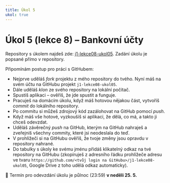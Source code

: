 ```yaml
---
title: Úkol 5
ukol: true
---
```

# Úkol 5 (lekce 8) – Bankovní účty

Repository s úkolem najdeš zde: [j1-lekce08-ukol05](https://github.com/FilipJirsak-Czechitas/j1-lekce08-ukol05). Zadání úkolu je popsané přímo v repository.

Připomínám postup pro práci s GitHubem:
- Nejprve uděláš *fork* projektu z mého repository do tvého. Nyní máš na svém účtu na GitHubu projekt `j1-lekce08-ukol05`.
- Dále uděláš *klon* ze svého repository na lokální počítač.
- Spustíš aplikaci – ověříš, že jde spustit a funguje.
- Pracuješ na domácím úkolu, když máš hotovou nějakou část, vytvoříš *commit* do lokálního repository.
- Po commitu si můžeš zdrojový kód zazálohovat na GitHub pomocí *push*.
- Když máš vše hotové, vyzkoušíš si aplikaci, že dělá, co má, a takto ji chceš odevzdat.
- Uděláš závěrečný *push* na GitHub, kterým na GitHub nahraješ a zveřejníš všechny commity, které jsi neodeslala do teď.
- V prohlížeči si na GitHubu ověříš, že tvoje změny jsou opravdu v repository nahrané.
- Do tabulky s úkoly ke svému jménu přidáš klikatelný odkaz na tvé repository na GitHubu (zkopíruješ z adresního řádku prohlížeče adresu ve tvaru `https://github.com/<tvůj login na GitHubu>/j1-lekce08-ukol05`, Google Drive z toho udělá odkaz automaticky).

📅 Termín pro odevzdání úkolu je půlnoc (23:59) **v neděli 25. 5.**
